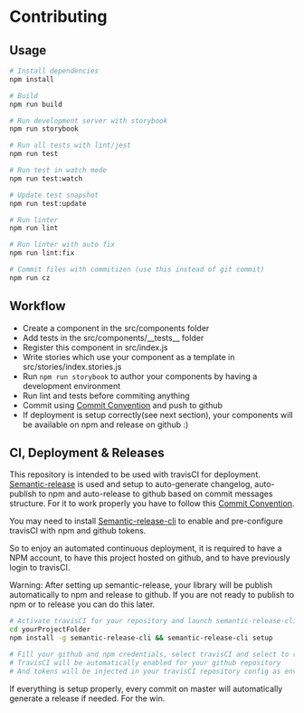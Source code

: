 # Contributing

## Usage

```bash
# Install dependencies
npm install

# Build 
npm run build

# Run development server with storybook
npm run storybook

# Run all tests with lint/jest
npm run test

# Run test in watch mode
npm run test:watch

# Update test snapshot
npm run test:update

# Run linter
npm run lint

# Run linter with auto fix
npm run lint:fix

# Commit files with commitizen (use this instead of git commit)
npm run cz
```
## Workflow

- Create a component in the src/components folder
- Add tests in the src/components/\_\_tests\_\_ folder
- Register this component in src/index.js
- Write stories which use your component as a template in src/stories/index.stories.js
- Run `npm run storybook` to author your components by having a development environment
- Run lint and tests before commiting anything
- Commit using [Commit Convention](.github/COMMIT_CONVENTION.md) and push to github
- If deployment is setup correctly(see next section), your components will be available on npm and release on github :)

## CI, Deployment & Releases

This repository is intended to be used with travisCI for deployment. [Semantic-release](https://github.com/semantic-release/semantic-release) is used and setup to auto-generate changelog, auto-publish to npm and auto-release to github based on commit messages structure. For it to work properly you have to follow this [Commit Convention](.github/COMMIT_CONVENTION.md).

You may need to install [Semantic-release-cli](https://github.com/semantic-release/cli) to enable and pre-configure travisCI with npm and github tokens.

So to enjoy an automated continuous deployment, it is required to have a NPM account, to have this project hosted on github, and to have previously login to travisCI.

Warning: After setting up semantic-release, your library will be publish automatically to npm and release to github. If you are not ready to publish to npm or to release you can do this later.

```bash
# Activate travisCI for your repository and launch semantic-release-cli
cd yourProjectFolder
npm install -g semantic-release-cli && semantic-release-cli setup

# Fill your github and npm credentials, select travisCI and select to replace .travis.yml
# TravisCI will be automatically enabled for your github repository
# And tokens will be injected in your travisCI repository config as environment variables
```

If everything is setup properly, every commit on master will automatically generate a release if needed. For the win.
